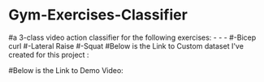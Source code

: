 # Gym-Exercises-Classifier
#a 3-class video action classifier for the following exercises: - - - 
#-Bicep curl
#-Lateral Raise
#-Squat
#Below is the Link to Custom dataset I've created for this project : 

#Below is the Link to Demo Video: 

